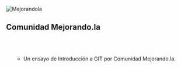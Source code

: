 ![Mejorandola](http://miguelnieva.com/img/mejorandola-grande.png)


## Comunidad Mejorando.la

<ul>
<br />
<br />
<ul>
<li>Un ensayo de Introducción a GIT por Comunidad Mejorando.la.</li>


